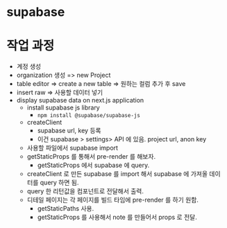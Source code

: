 # supabase

# 작업 과정

- 계정 생성
- organization 생성 => new Project
- table editor => create a new table => 원하는 컬럼 추가 후 save
- insert raw => 사용할 데이터 넣기
- display supabase data on next.js application
  - install supabase js library
    - `npm install @supabase/supabase-js`
  - createClient
    - supabase url, key 등록
    - 이건 supabase > settings> API 에 있음. project url, anon key
  - 사용할 파일에서 supabase import
  - getStaticProps 를 통해서 pre-render 를 해보자.
    - getStaticProps 에서 supabase 에 query.
  - createClient 로 만든 supabase 를 import 해서 supabase 에 가져올 데이터를 query 하면 됨.
  - query 한 리턴값을 컴포넌트로 전달해서 출력.
  - 디테일 페이지는 각 페이지를 빌드 타임에 pre-render 를 하기 원함.
    - getStaticPaths 사용.
    - getStaticProps 를 사용해서 note 를 만들어서 props 로 전달.
